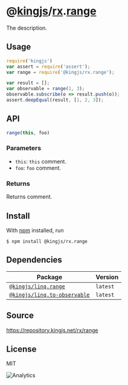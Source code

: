 # @[kingjs][@kingjs]/[rx][ns0].[range][ns1]
The description.
## Usage
```js
require('kingjs')
var assert = require('assert');
var range = require('@kingjs/rx.range');

var result = [];
var observable = range(1, 3);
observable.subscribe(o => result.push(o));
assert.deepEqual(result, [1, 2, 3]);
```

## API
```ts
range(this, foo)
```

### Parameters
- `this`: `this` comment.
- `foo`: `foo` comment.
### Returns
Returns comment.


## Install
With [npm](https://npmjs.org/) installed, run
```
$ npm install @kingjs/rx.range
```
## Dependencies
|Package|Version|
|---|---|
|[`@kingjs/linq.range`](https://www.npmjs.com/package/@kingjs/linq.range)|`latest`|
|[`@kingjs/linq.to-observable`](https://www.npmjs.com/package/@kingjs/linq.to-observable)|`latest`|
## Source
https://repository.kingjs.net/rx/range
## License
MIT

![Analytics](https://analytics.kingjs.net/rx/range)

[@kingjs]: https://www.npmjs.com/package/kingjs
[ns0]: https://www.npmjs.com/package/@kingjs/rx
[ns1]: https://www.npmjs.com/package/@kingjs/rx.range
